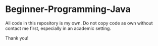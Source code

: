 # Beginner-Programming-Java



All code in this repository is my own. Do not copy code as own without contact me first, especially in an academic setting.

Thank you! 
